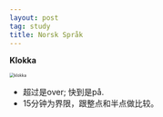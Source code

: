 ```yaml
---
layout: post
tag: study
title: Norsk Språk
---
```



$$
\newcommand{\indep}{\perp \!\!\! \perp}
$$

**Klokka**


<img src="https://drive.google.com/thumbnail?id=18EHkMcEaqfVKzeDxo4D36ulMgyWkbKHF&sz=w1000" alt="klokka" style="display: block; margin-right: auto; margin-left: auto; zoom:50%;" />

- 超过是over; 快到是på.
- 15分钟为界限，跟整点和半点做比较。